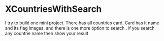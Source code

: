 # XCountriesWithSearch
I try to build one mini project. There has all countries card. Card has it name and its flag images. and there is one more option to search . if you search any countrie name then show your result
